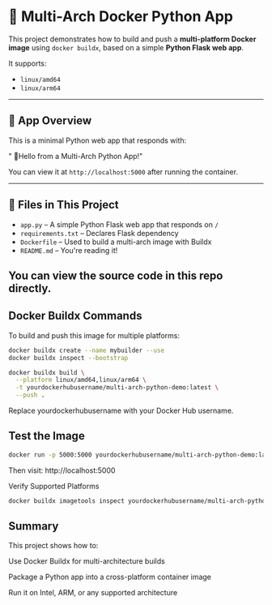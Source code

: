 # 🐳 Multi-Arch Docker Python App

This project demonstrates how to build and push a **multi-platform Docker image** using `docker buildx`, based on a simple **Python Flask web app**.

It supports:
- `linux/amd64`
- `linux/arm64`

---

## 🚀 App Overview

This is a minimal Python web app that responds with:

" 🚀Hello from a Multi-Arch Python App!"

You can view it at `http://localhost:5000` after running the container.

---
## 📁 Files in This Project

- `app.py` – A simple Python Flask web app that responds on `/`
- `requirements.txt` – Declares Flask dependency
- `Dockerfile` – Used to build a multi-arch image with Buildx
- `README.md` – You're reading it!

You can view the source code in this repo directly.
---

## Docker Buildx Commands

To build and push this image for multiple platforms:

```bash
docker buildx create --name mybuilder --use
docker buildx inspect --bootstrap

docker buildx build \
  --platform linux/amd64,linux/arm64 \
  -t yourdockerhubusername/multi-arch-python-demo:latest \
  --push .
```

Replace yourdockerhubusername with your Docker Hub username.

## Test the Image

```bash
docker run -p 5000:5000 yourdockerhubusername/multi-arch-python-demo:latest
```
Then visit: http://localhost:5000

Verify Supported Platforms
```bash
docker buildx imagetools inspect yourdockerhubusername/multi-arch-python-demo:latest
```
## Summary

This project shows how to:

Use Docker Buildx for multi-architecture builds

Package a Python app into a cross-platform container image

Run it on Intel, ARM, or any supported architecture

